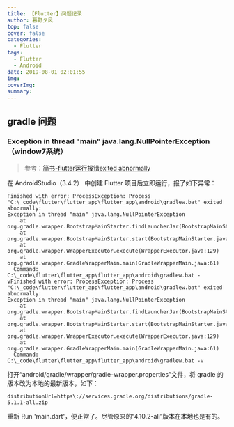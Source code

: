 ```yaml
---
title: 【Flutter】问题记录
author: 暮野夕风
top: false
cover: false
categories:
  - Flutter
tags:
  - Flutter
  - Android
date: 2019-08-01 02:01:55
img:
coverImg:
summary:
---
```



## gradle 问题

### Exception in thread "main" java.lang.NullPointerException（window7系统）

> 参考：[简书-flutter运行报错exited abnormally](https://www.jianshu.com/p/c966e58dfb79)

在 AndroidStudio（3.4.2） 中创建 Flutter 项目后立即运行，报了如下异常：
```
Finished with error: ProcessException: Process "C:\_code\flutter\flutter_app\flutter_app\android\gradlew.bat" exited abnormally:
Exception in thread "main" java.lang.NullPointerException
	at org.gradle.wrapper.BootstrapMainStarter.findLauncherJar(BootstrapMainStarter.java:34)
	at org.gradle.wrapper.BootstrapMainStarter.start(BootstrapMainStarter.java:25)
	at org.gradle.wrapper.WrapperExecutor.execute(WrapperExecutor.java:129)
	at org.gradle.wrapper.GradleWrapperMain.main(GradleWrapperMain.java:61)
  Command: C:\_code\flutter\flutter_app\flutter_app\android\gradlew.bat -vFinished with error: ProcessException: Process "C:\_code\flutter\flutter_app\flutter_app\android\gradlew.bat" exited abnormally:
Exception in thread "main" java.lang.NullPointerException
	at org.gradle.wrapper.BootstrapMainStarter.findLauncherJar(BootstrapMainStarter.java:34)
	at org.gradle.wrapper.BootstrapMainStarter.start(BootstrapMainStarter.java:25)
	at org.gradle.wrapper.WrapperExecutor.execute(WrapperExecutor.java:129)
	at org.gradle.wrapper.GradleWrapperMain.main(GradleWrapperMain.java:61)
  Command: C:\_code\flutter\flutter_app\flutter_app\android\gradlew.bat -v
```

打开“android/gradle/wrapper/gradle-wrapper.properties”文件，将 gradle 的版本改为本地的最新版本，如下：
```
distributionUrl=https\://services.gradle.org/distributions/gradle-5.1.1-all.zip
```

重新 Run 'main.dart'，便正常了。尽管原来的“4.10.2-all”版本在本地也是有的。

